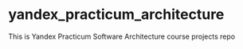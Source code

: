 # yandex_practicum_architecture
This is Yandex Practicum Software Architecture course projects repo
